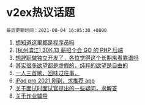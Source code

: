 # v2ex热议话题

`最后更新时间：2021-08-04 16:05:30 +0800`

1. [想知道这里都是程序员吗](https://www.v2ex.com/t/793500)
1. [[杭州滨江] 30K,13 薪招个会 GO 的 PHP 后端](https://www.v2ex.com/t/793415)
1. [想辞职做独立开发了，各位觉得这个长期来看靠谱吗](https://www.v2ex.com/t/793509)
1. [其实很多欲望都是虚假的，纯粹的欲望是自由的](https://www.v2ex.com/t/793497)
1. [一人三首歌，回味过往事，](https://www.v2ex.com/t/793543)
1. [iPad pro 2021 刚到，求推荐 app](https://www.v2ex.com/t/793510)
1. [关于面试时面试官提出的一些疑问，求解答](https://www.v2ex.com/t/793477)
1. [关于作业辅导](https://www.v2ex.com/t/793515)

